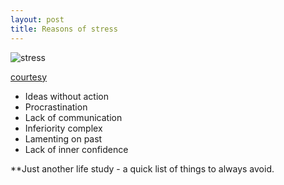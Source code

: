 ```yaml
---
layout: post
title: Reasons of stress
---
```


![stress](https://media.licdn.com/mpr/mpr/jc/AAEAAQAAAAAAAALzAAAAJGIxMzdlNDVhLTdjNGUtNDZjYS1iNzdlLWM5ZDBkYTMxYjU2ZQ.jpg)

[courtesy](https://www.linkedin.com/pulse/reasons-stress-zameer-ansari)

 - Ideas without action
 - Procrastination
 - Lack of communication
 - Inferiority complex
 - Lamenting on past
 - Lack of inner confidence

**Just another life study - a quick list of things to always avoid.
